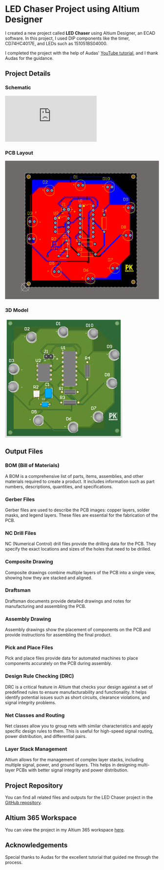 # LED Chaser Project using Altium Designer

I created a new project called **LED Chaser** using Altium Designer, an ECAD software. In this project, I used DIP components like the timer, CD74HC4017E, and LEDs such as 151051BS04000.

I completed the project with the help of Audas' [YouTube tutorial](https://www.youtube.com/@Audas101), and I thank Audas for the guidance.

## Project Details

### Schematic
![Schematic](https://github.com/Prawinkumarjs/Altium-Projects/blob/main/LED%20Chaser/Project%20Outputs%20for%20LED%20Chaser/Schematic%20Prints/LED%20Chaser.PDF)

### PCB Layout
![PCB Layout](https://github.com/Prawinkumarjs/Altium-Projects/blob/main/LED%20Chaser/Project%20Outputs%20for%20LED%20Chaser/PCB%20Prints/LED%20Chaser%20PCB%20Layout.png)

### 3D Model
![3D Model](https://github.com/Prawinkumarjs/Altium-Projects/blob/main/LED%20Chaser/Project%20Outputs%20for%20LED%20Chaser/PCB%203D%20Print/LED%20Chaser.png)

## Output Files

### BOM (Bill of Materials)
A BOM is a comprehensive list of parts, items, assemblies, and other materials required to create a product. It includes information such as part numbers, descriptions, quantities, and specifications.

### Gerber Files
Gerber files are used to describe the PCB images: copper layers, solder masks, and legend layers. These files are essential for the fabrication of the PCB.

### NC Drill Files
NC (Numerical Control) drill files provide the drilling data for the PCB. They specify the exact locations and sizes of the holes that need to be drilled.

### Composite Drawing
Composite drawings combine multiple layers of the PCB into a single view, showing how they are stacked and aligned.

### Draftsman
Draftsman documents provide detailed drawings and notes for manufacturing and assembling the PCB.

### Assembly Drawing
Assembly drawings show the placement of components on the PCB and provide instructions for assembling the final product.

### Pick and Place Files
Pick and place files provide data for automated machines to place components accurately on the PCB during assembly.

### Design Rule Checking (DRC)
DRC is a critical feature in Altium that checks your design against a set of predefined rules to ensure manufacturability and functionality. It helps identify potential issues such as short circuits, clearance violations, and signal integrity problems.

### Net Classes and Routing
Net classes allow you to group nets with similar characteristics and apply specific design rules to them. This is useful for high-speed signal routing, power distribution, and differential pairs.

### Layer Stack Management
Altium allows for the management of complex layer stacks, including multiple signal, power, and ground layers. This helps in designing multi-layer PCBs with better signal integrity and power distribution.

## Project Repository
You can find all related files and outputs for the LED Chaser project in the [GitHub repository](https://github.com/Prawinkumarjs/Altium-Projects).

## Altium 365 Workspace
You can view the project in my Altium 365 workspace [here](https://prawin-kumar.365.altium.com/designs/7C2673C6-5B43-4C6E-B408-64E0B1C27F76?variant=[No+Variations]&activeDocumentId=LED20Chaser.SchDoc&activeView=SCH&location=[1,96.57,21.85,28.88]#design).

## Acknowledgements
Special thanks to Audas for the excellent tutorial that guided me through the process.
